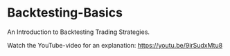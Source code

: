 # Backtesting-Basics
An Introduction to Backtesting Trading Strategies.

Watch the YouTube-video for an explanation:
https://youtu.be/9irSudxMtu8
